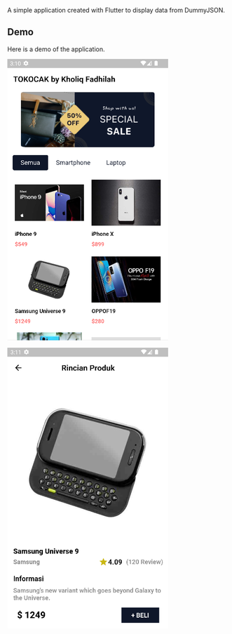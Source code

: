 
A simple application created with Flutter to display data from DummyJSON.


## Demo

Here is a demo of the application.


![Logo](https://raw.githubusercontent.com/fadhilahkholiq/flutter-dummyjson/main/1.png)

![Logo](https://raw.githubusercontent.com/fadhilahkholiq/flutter-dummyjson/main/2.png)

